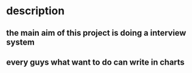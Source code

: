 # description

## the main aim  of this project is doing a interview system

## every guys what want to do can write in charts
